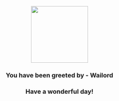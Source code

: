 <p align="center">
    <img src="https://raw.githubusercontent.com/PokeAPI/sprites/master/sprites/pokemon/321.png" width="150" height="150">
</p>
<h3 align="center">You have been greeted by - <b>Wailord</b></h3>
<h3 align="center">Have a wonderful day!</h3>
